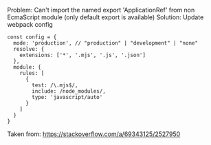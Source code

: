 Problem: Can't import the named export 'ApplicationRef' from non EcmaScript module (only default export is available)
Solution: Update webpack config 
```
const config = {
  mode: 'production', // "production" | "development" | "none"
  resolve: {
    extensions: ['*', '.mjs', '.js', '.json']
  },
  module: {
    rules: [
      {
        test: /\.mjs$/,
        include: /node_modules/,
        type: 'javascript/auto'
      }
    ]
  }
}
```

Taken from: https://stackoverflow.com/a/69343125/2527950
